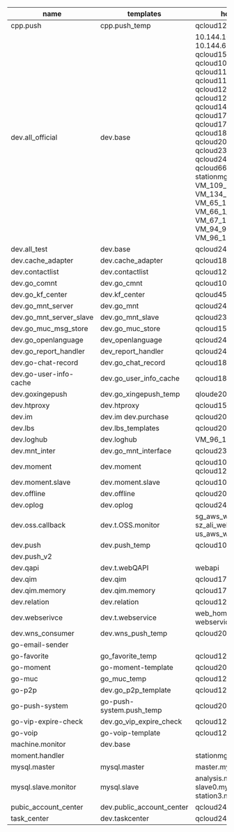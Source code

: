 | name | templates | hosts |
| - | - | - |
| cpp.push | cpp.push_temp | qcloud128 |
| dev.all_official | dev.base | 10.144.109.39 10.144.67.11 qapi qcloud15 qcloud107 qcloud109 qcloud114 qcloud117 qcloud121 qcloud128 qcloud149 qcloud174 qcloud179 qcloud18 qcloud188 qcloud20 qcloud207 qcloud232 qcloud24 qcloud249 qcloud46 qcloud66 qcloud95 stationmg VM_109_39_centos VM_134_240_centos VM_65_187_centos VM_66_1_centos VM_67_11_centos VM_94_94_centos VM_96_164_centos |
| dev.all_test | dev.base | qcloud249 |
| dev.cache_adapter | dev.cache_adapter | qcloud188 |
| dev.contactlist | dev.contactlist | qcloud128 |
| dev.go_comnt | dev.go_cmnt | qcloud107 |
| dev.go_kf_center | dev.kf_center | qcloud45 |
| dev.go_mnt_server | dev.go_mnt | qcloud24 |
| dev.go_mnt_server_slave | dev.go_mnt_slave | qcloud232 |
| dev.go_muc_msg_store | dev.go_muc_store | qcloud15 |
| dev.go_openlanguage | dev_openlanguage | qcloud249 |
| dev.go_report_handler | dev_report_handler | qcloud249 |
| dev.go-chat-record | dev.go_chat_record | qcloud188 |
| dev.go-user-info-cache | dev.go_user_info_cache | qcloud188 |
| dev.goxingepush | dev.go_xingepush_temp | qloude20 |
| dev.htproxy | dev.htproxy | qcloud15 qcloud95 |
| dev.im | dev.im dev.purchase | qcloud20 qcloud46 |
| dev.lbs | dev.lbs_templates | qcloud20 |
| dev.loghub | dev.loghub | VM_96_164_centos |
| dev.mnt_inter | dev.go_mnt_interface | qcloud232 |
| dev.moment | dev.moment | qcloud107 qcloud128 |
| dev.moment.slave | dev.moment.slave | qcloud107 |
| dev.offline | dev.offline | qcloud207 |
| dev.oplog | dev.oplog | qcloud249 |
| dev.oss.callback | dev.t.OSS.monitor | sg_aws_web sz_ali_web us_aws_web |
| dev.push | dev.push_temp | qcloud109 |
| dev.push_v2 |  |  |
| dev.qapi | dev.t.webQAPI | webapi |
| dev.qim | dev.qim | qcloud179 qcloud20 |
| dev.qim.memory | dev.qim.memory | qcloud179 qcloud20 |
| dev.relation | dev.relation | qcloud128 |
| dev.webserivce | dev.t.webservice | web_home web_mmt webservice |
| dev.wns_consumer | dev.wns_push_temp | qcloud20 |
| go-email-sender |  |  |
| go-favorite | go_favorite_temp | qcloud128 |
| go-moment | go-moment-template | qcloud20 |
| go-muc | go_muc_temp | qcloud128 |
| go-p2p | dev.go_p2p_template | qcloud128 |
| go-push-system | go-push-system.push_temp | qcloud20 |
| go-vip-expire-check | dev.go_vip_expire_check | qcloud128 |
| go-voip | go-voip-template | qcloud128 |
| machine.monitor | dev.base |  |
| moment.handler |  | stationmg |
| mysql.master | mysql.master | master.mysql |
| mysql.slave.monitor | mysql.slave | analysis.mysql slave0.mysql station3.mysql |
| pubic_account_center | dev.public_account_center | qcloud249 |
| task_center | dev.taskcenter | qcloud249 |
